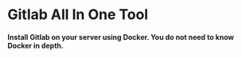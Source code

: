 # Gitlab All In One Tool
#### Install Gitlab on your server using Docker. You do not need to know Docker in depth.

